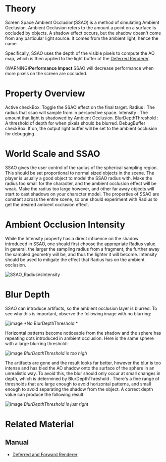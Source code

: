 
 # Theory
Screen Space Ambient Occlusion(SSAO) is a method of simulating Ambient Occlusion.  Ambient Occlusion refers to the amount a point on a surface is occluded by objects.  A shadow effect occurs, but the shadow doesn't come from any particular light source.  It comes from the ambient light, hence the name.

Specifically, SSAO uses the depth of the visible pixels to compute the AO map, which is then applied to the light buffer of the [Deferred Renderer](https://github.com/ZilchEngine/ZilchDocs/blob/master/zero_editor_documentation/zeromanual/graphics/renderer/deferred_renderer.markdown).

(WARNING)**Performance Impact** SSAO will decrease performance when more pixels on the screen are occluded.

 # Property Overview
Active checkBox: Toggle the SSAO effect on the final target.
Radius : The radius that ssao will sample from in perspective space.
Intensity : The amount that light is shadowed by Ambient Occlusion.
BlurDepthThreshold : A threshold of depth for when pixels should be blurred.
DebugBuffer checkBox: If on, the output light buffer will be set to the ambient occlusion for debugging.

 # World Scale and SSAO
SSAO gives the user control of the radius of the spherical sampling region.  This should be set proportional to normal sized objects in the scene.  The player is usually a good object to model the SSAO radius with.  Make the radius too small for the character, and the ambient occlusion effect will be weak.  Make the radius too large however, and other far away objects will start to cast shadows on your character model.  The properties of SSAO are constant across the entire scene, so one should experiment with Radius  to get the desired ambient occlusion effect.

 # Ambient Occlusion Intensity
While the Intensity  property has a direct influence on the shadow introduced in SSAO, one should first choose the appropriate Radius  value.  In general, the larger the sampling radius from a fragment, the further away the sampled geometry will be, and thus the lighter it will become.  Intensity  should be used to mitigate the effect that Radius  has on the ambient occlusion.



![SSAO_RadiusVsIntensity](https://media.githubusercontent.com/media/zeroengineteam/ZeroFiles/master/doc_files/48206.gif)


 # Blur Depth
SSAO can introduce artifacts, so the ambient occlusion layer is blurred.  To see why this is important, observe the following image with no blurring:



![image](https://media.githubusercontent.com/media/zeroengineteam/ZeroFiles/master/doc_files/28587.png) *No BlurDepthThreshold *


Horizontal patterns become noticeable from the shadow and the sphere has repeating dots introduced in ambient occlusion.  Here is the same sphere with a large blurring threshold:



![image](https://media.githubusercontent.com/media/zeroengineteam/ZeroFiles/master/doc_files/28585.png) *BlurDepthThreshold  is too high*


The artifacts are gone and the result looks far better, however the blur is too intense and has bled the AO shadow onto the surface of the sphere in an unrealistic way.  To avoid this, the blur should only occur at small changes in depth, which is determined by BlurDepthThreshold .  There's a fine range of thresholds that are large enough to avoid horizontal patterns, and small enough to avoid separating the shadow from the object.  A correct depth value can produce the following result:



![image](https://media.githubusercontent.com/media/zeroengineteam/ZeroFiles/master/doc_files/28583.png) *BlurDepthThreshold  is just right*


 # Related Material
 ## Manual
- [Deferred and Forward Renderer](https://github.com/ZilchEngine/ZilchDocs/blob/master/zero_editor_documentation/zeromanual/graphics/renderer/deferred_renderer.markdown) 

 